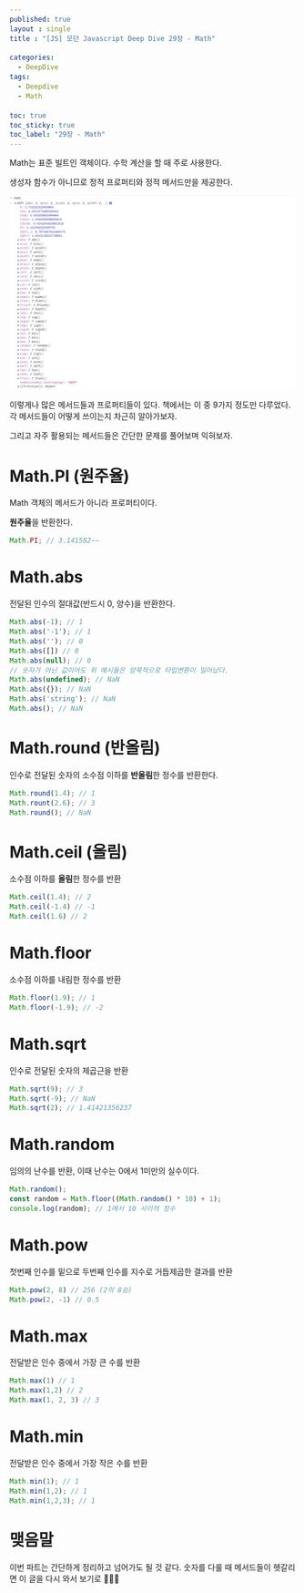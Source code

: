 ```yaml
---
published: true
layout : single
title : "[JS] 모던 Javascript Deep Dive 29장 - Math"

categories:
  - DeepDive
tags:
  - Deepdive
  - Math

toc: true
toc_sticky: true
toc_label: "29장 - Math"
--- 
```


Math는  표준 빌트인 객체이다. 수학 계산을 할 때 주로 사용한다.

생성자 함수가 아니므로 정적 프로퍼티와 정적 메서드만을 제공한다.

![Untitled](/assets/images/29-1.png)

이렇게나 많은 메서드들과 프로퍼티들이 있다. 책에서는 이 중 9가지 정도만 다루었다. 각 메서드들이 어떻게 쓰이는지 차근히 알아가보자.

그리고 자주 활용되는 메서드들은 간단한 문제를 풀어보며 익혀보자.

# Math.PI (원주율)

Math 객체의 메서드가 아니라 프로퍼티이다. 

**원주율**을 반환한다. 

```jsx
Math.PI; // 3.141582~~
```

# Math.abs

전달된 인수의 절대값(반드시 0, 양수)을 반환한다. 

```jsx
Math.abs(-1); // 1
Math.abs('-1'); // 1
Math.abs(''); // 0
Math.abs([]) // 0
Math.abs(null); // 0
// 숫자가 아닌 값이어도 위 예시들은 암묵적으로 타입변환이 일어났다.
Math.abs(undefined); // NaN
Math.abs({}); // NaN
Math.abs('string'); // NaN
Math.abs(); // NaN
```

# Math.round (반올림)

인수로 전달된 숫자의 소수점 이하를 **반올림**한 정수를 반환한다.

```jsx
Math.round(1.4); // 1
Math.rount(2.6); // 3
Math.round(); // NaN
```

# Math.ceil (올림)

소수점 이하를 **올림**한 정수를 반환

```jsx
Math.ceil(1.4); // 2
Math.ceil(-1.4) // -1
Math.ceil(1.6) // 2
```

# Math.floor

소수점 이하를 내림한 정수를 반환

```jsx
Math.floor(1.9); // 1
Math.floor(-1.9); // -2
```

# Math.sqrt

인수로 전달된 숫자의 제곱근을 반환

```jsx
Math.sqrt(9); // 3
Math.sqrt(-9); // NaN
Math.sqrt(2); // 1.41421356237
```

# Math.random

임의의 난수를 반환, 이때 난수는 0에서 1미만의 실수이다.

```jsx
Math.random();
const random = Math.floor((Math.random() * 10) + 1);
console.log(random); // 1에서 10 사이의 정수
```

# Math.pow

첫번째 인수를 밑으로 두번째 인수를 지수로 거듭제곱한 결과를 반환

```jsx
Math.pow(2, 8) // 256 (2의 8승)
Math.pow(2, -1) // 0.5
```

# Math.max

전달받은 인수 중에서 가장 큰 수를 반환

```jsx
Math.max(1) // 1
Math.max(1,2) // 2
Math.max(1, 2, 3) // 3
```

# Math.min

전달받은 인수 중에서 가장 작은 수를 반환

```jsx
Math.min(1); // 1
Math.min(1,2); // 1
Math.min(1,2,3); // 1
```

# 맺음말

이번 파트는 간단하게 정리하고 넘어가도 될 것 같다.
숫자를 다룰 때 메서드들이 헷갈리면 이 글을 다시 와서 보기로 💁🏻‍♀️ 